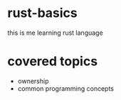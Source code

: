 # rust-basics
this is me learning rust language
# covered topics
- ownership
- common programming concepts
